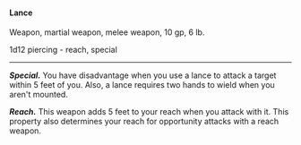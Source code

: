 #### Lance

Weapon, martial weapon, melee weapon, 10 gp, 6 lb.

1d12 piercing  - reach, special

---

***Special.*** You have disadvantage when you use a lance to attack a target within 5 feet of you. Also, a lance requires two hands to wield when you aren't mounted.

***Reach.*** This weapon adds 5 feet to your reach when you attack with it. This property also determines your reach for opportunity attacks with a reach weapon.